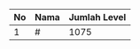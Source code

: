 | No | Nama            | Jumlah Level |
|----|-----------------|--------------|
| 1  | #    |    1075        |
